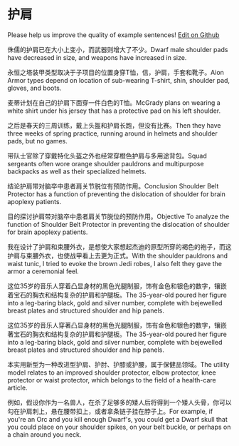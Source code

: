 # 护肩

Please help us improve the quality of example sentences! [Edit on Github](https://github.com/jiyushe/jiyu-example-sentence-source/blob/main/chinese/hujian.md)

<p><span class="chinese">侏儒的护肩已在大小上变小，而武器则增大了不少。</span><span class="english">Dwarf male shoulder pads have decreased in size, and weapons have increased in size.</span></p>

<p><span class="chinese">永恒之塔装甲类型取决于子项目的位置身穿T恤，信，护肩，手套和靴子。</span><span class="english">Aion Armor types depend on location of sub-wearing T-shirt, shin, shoulder pad, gloves, and boots.</span></p>

<p><span class="chinese">麦蒂计划在自己的护肩下面穿一件白色的T恤。</span><span class="english">McGrady plans on wearing a white shirt under his jersey that has a protective pad on his left shoulder.</span></p>

<p><span class="chinese">之后是春天的三周训练，戴上头盔和护肩长跑，但没有比赛。</span><span class="english">Then they have three weeks of spring practice, running around in helmets and shoulder pads, but no games.</span></p>

<p><span class="chinese">带队士官除了穿戴特化头盔之外也经常穿橙色护肩与多用途背包。</span><span class="english">Squad sergeants often wore orange shoulder pauldrons and multipurpose backpacks as well as their specialized helmets.</span></p>

<p><span class="chinese">结论护肩带对脑卒中患者肩关节脱位有预防作用。</span><span class="english">Conclusion Shoulder Belt Protector has a function of preventing the dislocation of shoulder for brain apoplexy patients.</span></p>

<p><span class="chinese">目的探讨护肩带对脑卒中患者肩关节脱位的预防作用。</span><span class="english">Objective To analyze the function of Shoulder Belt Protector in preventing the dislocation of shoulder for brain apoplexy patients.</span></p>

<p><span class="chinese">我在设计了护肩和束腰外衣，是想使大家想起杰迪的原型所穿的褐色的袍子，而这护肩与束腰外衣，也使战甲看上去更为正式。</span><span class="english">With the shoulder pauldrons and waist tunic, I tried to evoke the brown Jedi robes, I also felt they gave the armor a ceremonial feel.</span></p>

<p><span class="chinese">这位35岁的音乐人穿着凸显身材的黑色光腿制服，饰有金色和银色的数字，镶嵌着宝石的胸衣和结构复杂的护肩和护腿板。</span><span class="english">The 35-year-old poured her figure into a leg-baring black, gold and silver number, complete with bejewelled breast plates and structured shoulder and hip panels.</span></p>

<p><span class="chinese">这位35岁的音乐人穿著凸显身材的黑色光腿制服，饰有金色和银色的数字，镶嵌著宝石的胸衣和结构复杂的护肩和护腿板。</span><span class="english">The 35-year-old poured her figure into a leg-baring black, gold and silver number, complete with bejewelled breast plates and structured shoulder and hip panels.</span></p>

<p><span class="chinese">本实用新型为一种改进型护肩、护肘、护膝或护腰，属于保健品领域。</span><span class="english">The utility model relates to an improved shoulder protector, elbow protector, knee protector or waist protector, which belongs to the field of a health-care article.</span></p>

<p><span class="chinese">例如，假设你作为一名兽人，在杀了足够多的矮人后将得到一个矮人头骨，你可以勾在护肩刺上，悬在腰带扣上，或者拿条链子挂在脖子上。</span><span class="english">For example, if you're an Orc and you kill enough Dwarf's, you could get a Dwarf skull that you could place on your shoulder spikes, on your belt buckle, or perhaps on a chain around you neck.</span></p>


